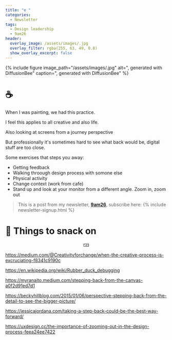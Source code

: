 ```yaml
---
title: "e "
categories:
  - Newsletter
tags:
  - Design leadership
  - 9am26
header:
  overlay_image: /assets/images/.jpg
  overlay_filter: rgba(255, 63, 49, 0.8)
  show_overlay_excerpt: false
---
```



{% include figure image_path="/assets/images/.jpg" alt=", generated with DiffusionBee" caption=", generated with DiffusionBee" %}

# ☕


When I was painting, we had this practice.

I feel this applies to all creative and also life.

Also looking at screens from a journey perspective

But professionally it's sometimes hard to see what back would be, digital stuff are too close.


Some exercises that steps you away:
- Getting feedback
- Walking throough design process with somone else
- Physical activity
- Change context (work from cafe)
- Stand up and look at your monitor from a different angle. Zoom in, zoom out

> This is a post from my newsletter, **[9am26](https://polgarp.com/categories/newsletter/)**, subscribe here:
> {% include newsletter-signup.html %}

# 🍪 Things to snack on

<p style="text-align: center;">🁃</p>

https://medium.com/@Creativityforchange/when-the-creative-process-is-excruciating-f8341c9190c

https://en.wikipedia.org/wiki/Rubber_duck_debugging

https://myranaito.medium.com/stepping-back-from-the-canvas-a0f2d91ed7d1

https://beckyhillblog.com/2015/01/06/perspective-stepping-back-from-the-detail-to-see-the-bigger-picture/

https://jessicajordana.com/taking-a-step-back-could-be-the-best-way-forward/

https://uxdesign.cc/the-importance-of-zooming-out-in-the-design-process-feea24ee7422

